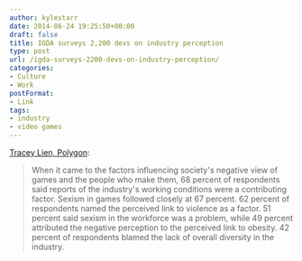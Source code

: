 ```yaml
---
author: kylestarr
date: 2014-06-24 19:25:50+00:00
draft: false
title: IGDA surveys 2,200 devs on industry perception
type: post
url: /igda-surveys-2200-devs-on-industry-perception/
categories:
- Culture
- Work
postFormat:
- Link
tags:
- industry
- video games
---
```


[Tracey Lien, Polygon](http://www.polygon.com/2014/6/24/5835822/survey-poor-work-conditions-and-sexism-give-games-industry-a-bad-rap):


<blockquote>When it came to the factors influencing society's negative view of games and the people who make them, 68 percent of respondents said reports of the industry's working conditions were a contributing factor. Sexism in games followed closely at 67 percent. 62 percent of respondents named the perceived link to violence as a factor. 51 percent said sexism in the workforce was a problem, while 49 percent attributed the negative perception to the perceived link to obesity. 42 percent of respondents blamed the lack of overall diversity in the industry.</blockquote>
